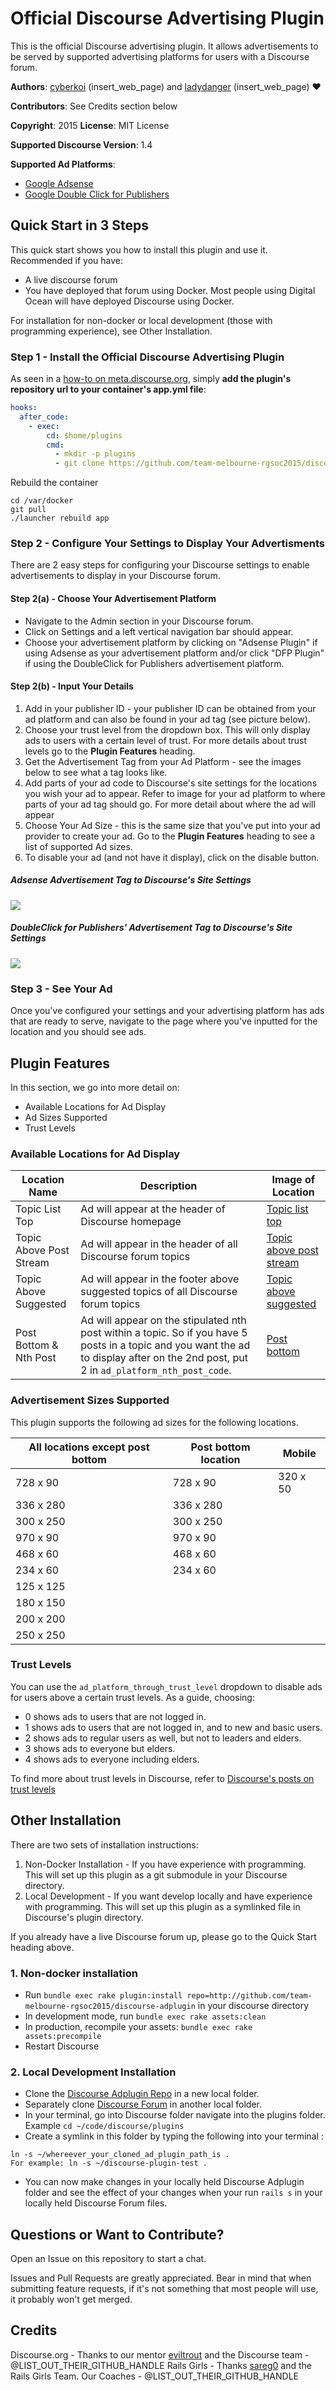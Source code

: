 # Official Discourse Advertising Plugin

This is the official Discourse advertising plugin.  It allows advertisements to be served by supported advertising platforms for users with a Discourse forum.

**Authors**: [cyberkoi](https://github.com/cyberkoi) (insert_web_page) and [ladydanger](https://github.com/ladydanger) (insert_web_page) :heart: </p>
**Contributors**: See Credits section below</p>
**Copyright**: 2015 **License**: MIT License</p>
**Supported Discourse Version**: 1.4</p>
**Supported Ad Platforms**: 

* [Google Adsense](http://www.google.com.au/adsense/start/why-adsense.html)
* [Google Double Click for Publishers](https://www.google.com/dfp)



## Quick Start in 3 Steps

This quick start shows you how to install this plugin and use it.  Recommended if you have:

* A live discourse forum 
* You have deployed that forum using Docker.  Most people using Digital Ocean will have deployed Discourse using Docker. 

For installation for non-docker or local development (those with programming experience), see Other Installation.


### Step 1 - Install the Official Discourse Advertising Plugin


As seen in a [how-to on meta.discourse.org](https://meta.discourse.org/t/advanced-troubleshooting-with-docker/15927#Example:%20Install%20a%20plugin), simply **add the plugin's repository url to your container's app.yml file**:

```yml
hooks:
  after_code:
    - exec:
        cd: $home/plugins
        cmd:
          - mkdir -p plugins
          - git clone https://github.com/team-melbourne-rgsoc2015/discourse-adplugin.git
```
Rebuild the container

```
cd /var/docker
git pull
./launcher rebuild app
```

### Step 2 - Configure Your Settings to Display Your Advertisments

There are 2 easy steps for configuring your Discourse settings to enable advertisements to display in your Discourse forum.

#### Step 2(a) - Choose Your Advertisement Platform

* Navigate to the Admin section in your Discourse forum.
* Click on Settings and a left vertical navigation bar should appear.
* Choose your advertisement platform by clicking on "Adsense Plugin" if using Adsense as your advertisement platform and/or click "DFP Plugin" if using the DoubleClick for Publishers advertisement platform.


#### Step 2(b) - Input Your Details

1. Add in your publisher ID - your publisher ID can be obtained from your ad platform and can also be found in your ad tag (see picture below).
2. Choose your trust level from the dropdown box.  This will only display ads to users with a certain level of trust.  For more details about trust levels go to the **Plugin Features** heading.
3. Get the Advertisement Tag from your Ad Platform - see the images below to see what a tag looks like.
4. Add parts of your ad code to Discourse's site settings for the locations you wish your ad to appear.  Refer to image for your ad platform to where parts of your ad tag should go.  For more detail about where the ad will appear
5. Choose Your Ad Size - this is the same size that you've put into your ad provider to create your ad.  Go to the **Plugin Features** heading to see a list of supported Ad sizes.
6. To disable your ad (and not have it display), click on the disable button.

##### Adsense Advertisement Tag to Discourse's Site Settings

![](https://www.dropbox.com/sc/pguxq17zo2rovyd/AAD--LTH_IIgVhgczoaY1Ljva?dl=1)

##### DoubleClick for Publishers' Advertisement Tag to Discourse's Site Settings

![](https://www.dropbox.com/sc/0inoc1iduux0gsf/AADi8tfKX9S6Tx9S8RndcUE8a?dl=1)


### Step 3 - See Your Ad

Once you've configured your settings and your advertising platform has ads that are ready to serve, navigate to the page where you've inputted for the location and you should see ads.


## Plugin Features

In this section, we go into more detail on:
* Available Locations for Ad Display
* Ad Sizes Supported
* Trust Levels

### Available Locations for Ad Display

Location Name | Description | Image of Location
--- | --- | ---
Topic List Top | Ad will appear at the header of Discourse homepage | [Topic list top](https://www.dropbox.com/sc/cpm9i6jj5dtivjc/AACmgp6qxI-8kMp3F2VVWsvba?dl=1) 
Topic Above Post Stream | Ad will appear in the header of all Discourse forum topics | [Topic above post stream](https://www.dropbox.com/sc/1ze0dikrmkfj0wg/AADMGWGVsECEOwZdnmSLGkhZa?dl=1)
Topic Above Suggested | Ad will appear in the footer above suggested topics of all Discourse forum topics | [Topic above suggested](https://www.dropbox.com/sc/y3p2iqwggb5he0e/AAAbrTqZCAYgIhIYE4necmfXa?dl=1)
Post Bottom & Nth Post | Ad will appear on the stipulated nth post within a topic.  So if you have 5 posts in a topic and you want the ad to display after on the 2nd post, put 2 in ```ad_platform_nth_post_code```.  | [Post bottom](https://www.dropbox.com/sc/pguxq17zo2rovyd/AAD--LTH_IIgVhgczoaY1Ljva?dl=1)


### Advertisement Sizes Supported

This plugin supports the following ad sizes for the following locations.

All locations except post bottom | Post bottom location | Mobile
--- | --- | ---
728 x 90 | 728 x 90 | 320 x 50 
336 x 280 | 336 x 280 |
300 x 250 | 300 x 250 |
970 x 90 | 970 x 90 |
468 x 60 | 468 x 60 |
234 x 60 | 234 x 60 |
125 x 125 | |
180 x 150 | |
200 x 200 | |
250 x 250 | | 


### Trust Levels

You can use the ```ad_platform_through_trust_level``` dropdown to disable ads for users above a certain trust levels. As a guide, choosing:

* 0 shows ads to users that are not logged in.
* 1 shows ads to users that are not logged in, and to new and basic users.
* 2 shows ads to regular users as well, but not to leaders and elders.
* 3 shows ads to everyone but elders.
* 4 shows ads to everyone including elders.

To find more about trust levels in Discourse, refer to [Discourse's posts on trust levels](https://meta.discourse.org/t/what-do-user-trust-levels-do/4924/7)


## Other Installation

There are two sets of installation instructions:

1. Non-Docker Installation - If you have experience with programming.  This will set up this plugin as a git submodule in your Discourse directory.
2. Local Development - If you want develop locally and have experience with programming.  This will set up this plugin as a symlinked file in Discourse's plugin directory.

If you already have a live Discourse forum up, please go to the Quick Start heading above.


### 1. Non-docker installation


* Run `bundle exec rake plugin:install repo=http://github.com/team-melbourne-rgsoc2015/discourse-adplugin` in your discourse directory
* In development mode, run `bundle exec rake assets:clean`
* In production, recompile your assets: `bundle exec rake assets:precompile`
* Restart Discourse


### 2. Local Development Installation


* Clone the [Discourse Adplugin Repo](http://github.com/team-melbourne-rgsoc2015/discourse-adplugin) in a new local folder.
* Separately clone [Discourse Forum](https://github.com/discourse/discourse) in another local folder.
* In your terminal, go into Discourse folder navigate into the plugins folder.  Example ```cd ~/code/discourse/plugins```
* Create a symlink in this folder by typing the following into your terminal
:
```
ln -s ~/whereever_your_cloned_ad_plugin_path_is .
For example: ln -s ~/discourse-plugin-test .
```
* You can now make changes in your locally held Discourse Adplugin folder and see the effect of your changes when your run ```rails s``` in your locally held Discourse Forum files.


## Questions or Want to Contribute?

Open an Issue on this repository to start a chat.  

Issues and Pull Requests are greatly appreciated.  Bear in mind that when submitting feature requests, if it's not something that most people will use, it probably won't get merged.


## Credits

Discourse.org - Thanks to our mentor [eviltrout](https://github.com/eviltrout) and the Discourse team - @LIST_OUT_THEIR_GITHUB_HANDLE
Rails Girls - Thanks [sareg0](https://github.com/...) and the Rails Girls Team.
Our Coaches - @LIST_OUT_THEIR_GITHUB_HANDLE
